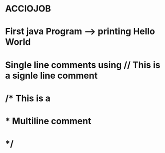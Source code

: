 # ACCIOJOB
# First java Program --> printing Hello World
# Single line comments using // This is a signle line comment
# /* This is a
#  * Multiline comment
#  */

